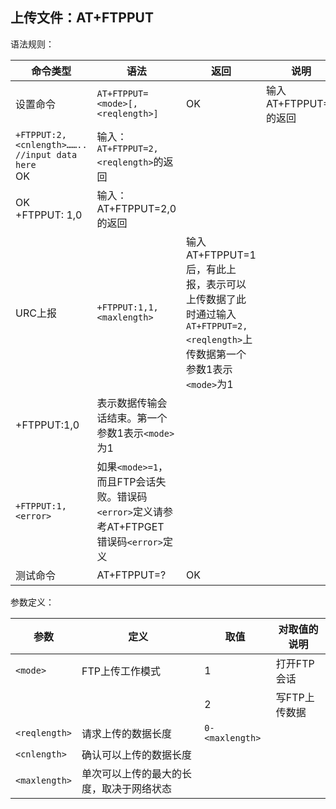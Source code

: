 ## 上传文件：AT+FTPPUT

语法规则：

| 命令类型                                            | 语法                                                         | 返回                                                         | 说明                  |
| --------------------------------------------------- | ------------------------------------------------------------ | ------------------------------------------------------------ | --------------------- |
| 设置命令                                            | `AT+FTPPUT=<mode>[,<reqlength>]`                             | OK                                                           | 输入AT+FTPPUT=1的返回 |
| `+FTPPUT:2,<cnlength>…….. //input data here` <br>OK | 输入：`AT+FTPPUT=2, <reqlength>`的返回                       |                                                              |                       |
| OK <br>+FTPPUT: 1,0                                 | 输入：AT+FTPPUT=2,0的返回                                    |                                                              |                       |
| URC上报                                             | `+FTPPUT:1,1,<maxlength>`                                    | 输入AT+FTPPUT=1后，有此上报，表示可以上传数据了此时通过输入`AT+FTPPUT=2,<reqlength>`上传数据第一个参数1表示`<mode>`为1 |                       |
| +FTPPUT:1,0                                         | 表示数据传输会话结束。第一个参数1表示`<mode>`为1             |                                                              |                       |
| `+FTPPUT:1,<error>`                                 | 如果`<mode>=1`，而且FTP会话失败。错误码`<error>`定义请参考AT+FTPGET 错误码`<error>`定义 |                                                              |                       |
| 测试命令                                            | AT+FTPPUT=?                                                  | OK                                                           |                       |

 

参数定义：

| 参数          | 定义                                     | 取值            | 对取值的说明  |
| ------------- | ---------------------------------------- | --------------- | ------------- |
| `<mode>`      | FTP上传工作模式                          | 1               | 打开FTP会话   |
|               |                                          | 2               | 写FTP上传数据 |
| `<reqlength>` | 请求上传的数据长度                       | `0-<maxlength>` |               |
| `<cnlength>`  | 确认可以上传的数据长度                   |                 |               |
| `<maxlength>` | 单次可以上传的最大的长度，取决于网络状态 |                 |               |
